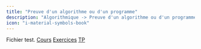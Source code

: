 ```yaml
---
title: "Preuve d'un algorithme ou d'un programme"
description: "Algorithmique -> Preuve d'un algorithme ou d'un programme"
icon: "i-material-symbols-book"
---
```


Fichier test.
[Cours](./cours)
[Exercices](./exercices)
[TP](./tp)